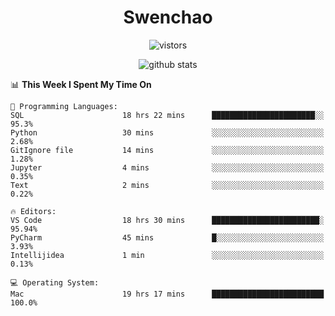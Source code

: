 <h1 align="center">Swenchao</h3>

<p align="center">
  <img src="https://visitor-badge.glitch.me/badge?page_id=Swenchao" alt="vistors" />
</p>

<p align="center">
  <img src="https://github-readme-stats.vercel.app/api?username=Swenchao&count_private=true&show_icons=true&theme=vue-dark&hide_title=true" alt="github stats" />
</p>

<!--START_SECTION:waka-->
📊 **This Week I Spent My Time On** 

```text
💬 Programming Languages: 
SQL                      18 hrs 22 mins      ███████████████████████░░   95.3% 
Python                   30 mins             ░░░░░░░░░░░░░░░░░░░░░░░░░   2.68% 
GitIgnore file           14 mins             ░░░░░░░░░░░░░░░░░░░░░░░░░   1.28% 
Jupyter                  4 mins              ░░░░░░░░░░░░░░░░░░░░░░░░░   0.35% 
Text                     2 mins              ░░░░░░░░░░░░░░░░░░░░░░░░░   0.22%

🔥 Editors: 
VS Code                  18 hrs 30 mins      ████████████████████████░   95.94% 
PyCharm                  45 mins             █░░░░░░░░░░░░░░░░░░░░░░░░   3.93% 
Intellijidea             1 min               ░░░░░░░░░░░░░░░░░░░░░░░░░   0.13%

💻 Operating System: 
Mac                      19 hrs 17 mins      █████████████████████████   100.0%

```


<!--END_SECTION:waka-->
